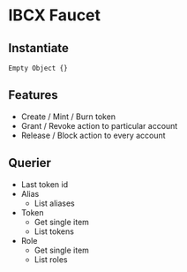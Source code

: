 # IBCX Faucet

## Instantiate

`Empty Object {}`

## Features

- Create / Mint / Burn token
- Grant / Revoke action to particular account
- Release / Block action to every account

## Querier

- Last token id
- Alias
  - List aliases
- Token
  - Get single item
  - List tokens
- Role
  - Get single item
  - List roles
